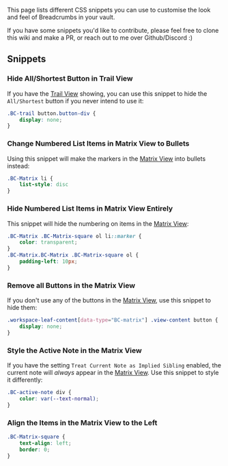 This page lists different CSS snippets you can use to customise the look and feel of Breadcrumbs in your vault.

If you have some snippets you'd like to contribute, please feel free to clone this wiki and make a PR, or reach out to me over Github/Discord :)

## Snippets

### Hide All/Shortest Button in Trail View

If you have the [Trail View](https://github.com/SkepticMystic/breadcrumbs/wiki/Views#trailgrid-view) showing, you can use this snippet to hide the `All/Shortest` button if you never intend to use it:

```css
.BC-trail button.button-div {
    display: none;
}
```

### Change Numbered List Items in Matrix View to Bullets

Using this snippet will make the markers in the [Matrix View](https://github.com/SkepticMystic/breadcrumbs/wiki/Views#listmatrix-view) into bullets instead:

```css
.BC-Matrix li {
    list-style: disc
}
```

### Hide Numbered List Items in Matrix View Entirely

This snippet will hide the numbering on items in the [Matrix View](https://github.com/SkepticMystic/breadcrumbs/wiki/Views#listmatrix-view):

```css
.BC-Matrix .BC-Matrix-square ol li::marker {
    color: transparent;
}
.BC-Matrix.BC-Matrix .BC-Matrix-square ol {
    padding-left: 10px;
}
```

### Remove all Buttons in the Matrix View

If you don't use any of the buttons in the [Matrix View](https://github.com/SkepticMystic/breadcrumbs/wiki/Views#listmatrix-view), use this snippet to hide them:

```css
.workspace-leaf-content[data-type="BC-matrix"] .view-content button {
    display: none;
}
```

### Style the Active Note in the Matrix View

If you have the setting `Treat Current Note as Implied Sibling` enabled, the current note will _always_ appear in the [Matrix View](https://github.com/SkepticMystic/breadcrumbs/wiki/Views#listmatrix-view). Use this snippet to style it differently:

```css
.BC-active-note div {
    color: var(--text-normal);
}
```

### Align the Items in the Matrix View to the Left

```css
.BC-Matrix-square {
    text-align: left;
    border: 0;
}
```